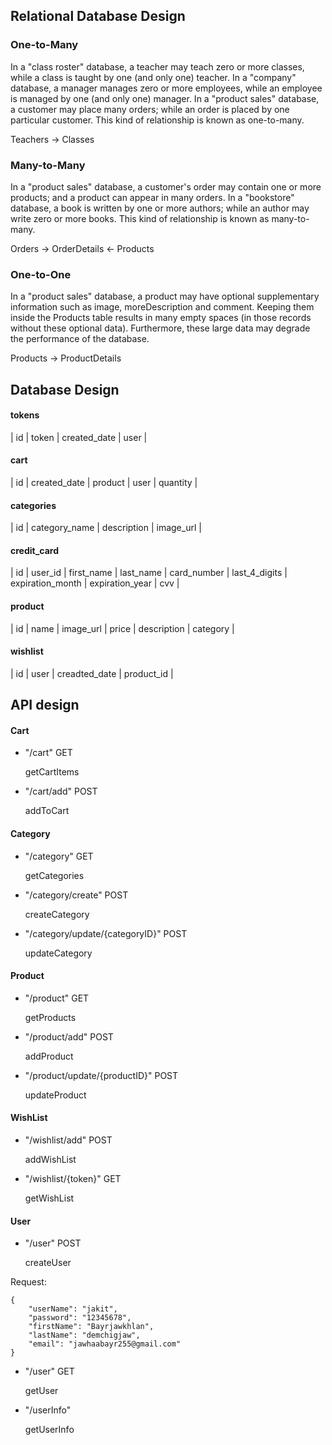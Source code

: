 ## Relational Database Design

### One-to-Many

In a "class roster" database, a teacher may teach zero or more classes, while a class is taught by one (and only one) teacher. In a "company" database, a manager manages zero or more employees, while an employee is managed by one (and only one) manager. In a "product sales" database, a customer may place many orders; while an order is placed by one particular customer. This kind of relationship is known as one-to-many.

Teachers -> Classes

### Many-to-Many

In a "product sales" database, a customer's order may contain one or more products; and a product can appear in many orders. In a "bookstore" database, a book is written by one or more authors; while an author may write zero or more books. This kind of relationship is known as many-to-many.

Orders -> OrderDetails <- Products

### One-to-One

In a "product sales" database, a product may have optional supplementary information such as image, moreDescription and comment. Keeping them inside the Products table results in many empty spaces (in those records without these optional data). Furthermore, these large data may degrade the performance of the database.

Products -> ProductDetails

## Database Design

#### tokens

| id | token | created_date | user |

#### cart

| id | created_date | product | user | quantity |

#### categories

| id | category_name | description | image_url |

#### credit_card

| id | user_id | first_name | last_name | card_number | last_4_digits | expiration_month | expiration_year | cvv | 


#### product 

| id | name | image_url | price | description | category | 

#### wishlist

| id | user | creadted_date | product_id | 

## API design

#### Cart

* "/cart" GET

	getCartItems

* "/cart/add" POST

	addToCart

#### Category

* "/category" GET

	getCategories

* "/category/create" POST

	createCategory

* "/category/update/{categoryID}" POST

	updateCategory

#### Product

* "/product" GET

	getProducts

* "/product/add" POST

	addProduct

* "/product/update/{productID}" POST
	
	updateProduct

#### WishList

* "/wishlist/add" POST

	addWishList

* "/wishlist/{token}" GET

	getWishList


#### User

* "/user" POST

	createUser

Request:

```
{
    "userName": "jakit",
    "password": "12345678",
    "firstName": "Bayrjawkhlan",
    "lastName": "demchigjaw",
    "email": "jawhaabayr255@gmail.com"
}
```




* "/user" GET
	
	getUser

* "/userInfo"

	getUserInfo






































 
















































